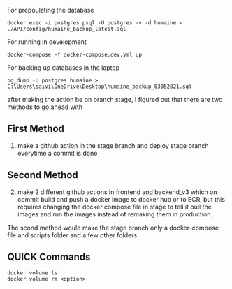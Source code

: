For prepoulating the database

```
docker exec -i postgres psql -U postgres -v -d humaine < ./API/config/humaine_backup_latest.sql
```

For running in development

```
docker-compose -f docker-compose.dev.yml up

```

For backing up databases in the laptop

```
pg_dump -U postgres humaine > C:\Users\saivi\OneDrive\Desktop\humaine_backup_03052021.sql
```

after making the action be on branch stage, I figured out that there are two methods to go ahead with

## First Method

1. make a github action in the stage branch and deploy stage branch everytime a commit is done

## Second Method

2. make 2 different github actions in frontend and backend_v3 which on commit build and push a docker image to docker hub or to ECR, but this requires changing the docker compose file in stage to tell it pull the images and run the images instead of remaking them in production.

The scond method would make the stage branch only a docker-compose file and scripts folder and a few other folders

## QUICK Commands

```
docker volume ls
docker volume rm <option>
```
